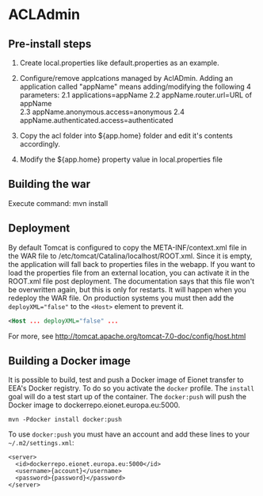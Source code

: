 ACLAdmin
========

Pre-install steps
-----------------

1. Create local.properties like default.properties as an example.

2. Configure/remove applcations managed by AclADmin. Adding an application called "appName" means adding/modifying the following 4 parameters:
    2.1 applications=appName
    2.2 appName.router.url=URL of appName	
    2.3 appName.anonymous.access=anonymous
    2.4 appName.authenticated.access=authenticated

3. Copy the acl folder into ${app.home} folder and edit it's contents accordingly.

4. Modify the ${app.home} property value in local.properties file


Building the war
----------------

Execute command: mvn install

Deployment
----------
By default Tomcat is configured to copy the META-INF/context.xml file in the WAR file to /etc/tomcat/Catalina/localhost/ROOT.xml. Since it is empty, the application will fall back to properties files in the webapp. If you want to load the properties file from an external location, you can activate it in the ROOT.xml file post deployment. The documentation says that this file won't be overwritten again, but this is only for restarts. It will happen when you redeploy the WAR file. On production systems you must then add the `deployXML="false"` to the `<Host>` element to prevent it.
```xml
<Host ... deployXML="false" ...
```
For more, see http://tomcat.apache.org/tomcat-7.0-doc/config/host.html

Building a Docker image
-----------------------

It is possible to build, test and push a Docker image of Eionet transfer to EEA's Docker registry. To do so you activate the `docker` profile. The `install` goal will do a test start up of the container. The `docker:push` will push the Docker image to dockerrepo.eionet.europa.eu:5000.
```
mvn -Pdocker install docker:push
```
To use `docker:push` you must have an account and add these lines to your `~/.m2/settings.xml`:
```
<server>
  <id>dockerrepo.eionet.europa.eu:5000</id>
  <username>{account}</username>
  <password>{password}</password>
</server>
```

